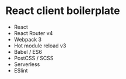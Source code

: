 # React client boilerplate

- React
- React Router v4
- Webpack 3
- Hot module reload v3
- Babel / ES6
- PostCSS / SCSS
- Serverless
- ESlint
